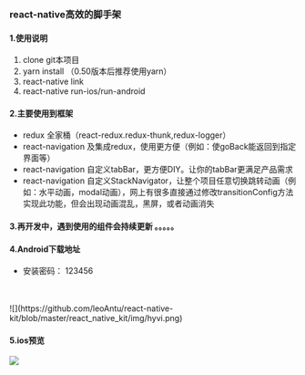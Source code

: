 ### react-native高效的脚手架
#### 1.使用说明
1. clone git本项目
2. yarn install （0.50版本后推荐使用yarn）
3. react-native link
4. react-native run-ios/run-android

#### 2.主要使用到框架
* redux 全家桶（react-redux.redux-thunk,redux-logger）
* react-navigation 及集成redux，使用更方便（例如：使goBack能返回到指定界面等）
* react-navigation 自定义tabBar，更方便DIY。让你的tabBar更满足产品需求
* react-navigation 自定义StackNavigator，让整个项目任意切换跳转动画（例如：水平动画，modal动画），网上有很多直接通过修改transitionConfig方法实现此功能，但会出现动画混乱，黑屏，或者动画消失

#### 3.再开发中，遇到使用的组件会持续更新 。。。。。

#### 4.Android下载地址
* 安装密码： 123456
<br/>
<br/>
![](https://github.com/leoAntu/react-native-kit/blob/master/react_native_kit/img/hyvi.png)


#### 5.ios预览
![](https://github.com/leoAntu/react-native-kit/blob/master/react_native_kit/img/2018-03-29%2014_06_48.gif)





